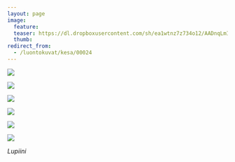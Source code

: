 ```yaml
---
layout: page
image:
  feature:
  teaser: https://dl.dropboxusercontent.com/sh/ea1wtnz7z734o12/AADnqLmISyjKrdPuKPCNppjXa/luontokuvat/kes%C3%A4/2/DSC28782-245px.jpg
  thumb:
redirect_from:
  - /luontokuvat/kesa/00024
---
```


[![](https://dl.dropboxusercontent.com/sh/ea1wtnz7z734o12/AABJULLAY7UXvImIOy-OivDIa/luontokuvat/kes%C3%A4/2/DSC28778-800px.jpg)](https://dl.dropboxusercontent.com/sh/ea1wtnz7z734o12/AAAxT4Zr4ynt5c_98Fu44nr2a/luontokuvat/kes%C3%A4/2/DSC28778.jpg)

[![](https://dl.dropboxusercontent.com/sh/ea1wtnz7z734o12/AAAfY5hpnPZ21KXsBBGCAhb7a/luontokuvat/kes%C3%A4/2/DSC28777-800px.jpg)](https://dl.dropboxusercontent.com/sh/ea1wtnz7z734o12/AABN4exMPlMUZEq6ZrxW39apa/luontokuvat/kes%C3%A4/2/DSC28777.jpg)

[![](https://dl.dropboxusercontent.com/sh/ea1wtnz7z734o12/AABdbrcoG4fnJI735M82SxW9a/luontokuvat/kes%C3%A4/2/DSC28780-800px.jpg)](https://dl.dropboxusercontent.com/sh/ea1wtnz7z734o12/AACHxLbzk6li4ql-ff87Nuywa/luontokuvat/kes%C3%A4/2/DSC28780.jpg)

[![](https://dl.dropboxusercontent.com/sh/ea1wtnz7z734o12/AADneaBySlZMtYCyxC-BE8NKa/luontokuvat/kes%C3%A4/2/DSC28782-800px.jpg)](https://dl.dropboxusercontent.com/sh/ea1wtnz7z734o12/AAARk4ybVSVwN97MC80SKWHva/luontokuvat/kes%C3%A4/2/DSC28782.jpg)

[![](https://dl.dropboxusercontent.com/sh/ea1wtnz7z734o12/AAC3H5EWapFopWB-eHNJiCO0a/luontokuvat/kes%C3%A4/2/DSC28794-800px.jpg)](https://dl.dropboxusercontent.com/sh/ea1wtnz7z734o12/AADCS8mUMiyRyqv9LM4tyCtja/luontokuvat/kes%C3%A4/2/DSC28794.jpg)

[![](https://dl.dropboxusercontent.com/sh/ea1wtnz7z734o12/AACnzhi1E8-eYQN3mSvhX1x-a/luontokuvat/kes%C3%A4/2/DSC28798-800px.jpg)](https://dl.dropboxusercontent.com/sh/ea1wtnz7z734o12/AAANimwT83sFdBbTfOPkKO9ua/luontokuvat/kes%C3%A4/2/DSC28798.jpg)

*Lupiini*
